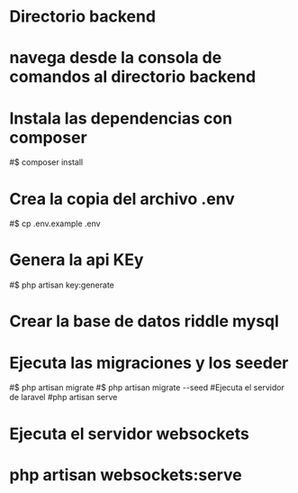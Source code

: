 # Directorio backend 
# navega desde la consola de comandos al directorio backend 
# Instala las dependencias con composer 
#$ composer install
# Crea la copia del archivo .env 
#$ cp .env.example .env
# Genera la api KEy
#$ php artisan key:generate
# Crear la base de datos riddle mysql
# Ejecuta las migraciones y los seeder
#$ php artisan migrate 
#$ php artisan migrate --seed
#Ejecuta el servidor de laravel 
#php artisan serve
# Ejecuta el servidor websockets
# php artisan websockets:serve
